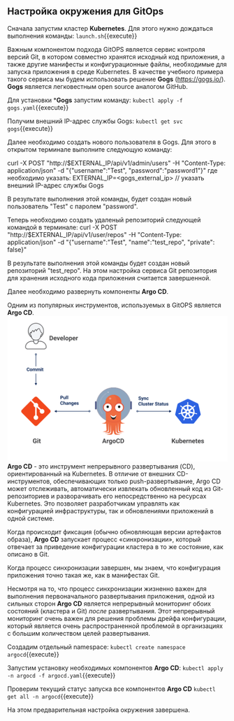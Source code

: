 ## Настройка окружения для GitOps
Сначала запустим кластер **Kubernetes**. Для этого нужно дождаться выполнения команды:
`launch.sh`{{execute}}

Важным компонентом подхода GitOPS является сервис контроля версий Git, в котором совместно хранятся исходный код приложения, а также другие манифесты и конфигурационные файлы, необходимые для запуска приложения в среде Kubernetes. В качестве учебного примера такого сервиса мы будем использовать решение **Gogs** (https://gogs.io/). **Gogs** является легковестным open source аналогом GitHub.  

Для установки ***Gogs** запустим команду:
`kubectl apply -f gogs.yaml`{{execute}}  

Получим внешний IP-адрес службы Gogs:
`kubectl get svc gogs`{{execute}}

Далее необходимо создать нового пользователя в Gogs. Для этого в открытом терминале выполните следующую команду:

curl -X POST "http://$EXTERNAL_IP/api/v1/admin/users" -H "Content-Type: application/json" -d "{\"username\":\"Test\", \"password\":\"password1\"}"
где необходимо указать:
EXTERNAL_IP=<gogs_external_ip> // указать внешний IP-адрес службы Gogs

В результате выполнения этой команды, будет создан новый пользователь "Test" с паролем "password". 

Теперь необходимо создать удаленый репозиторий следующей командой в терминале:
curl -X POST "http://$EXTERNAL_IP/api/v1/user/repos" -H "Content-Type: application/json" -d "{\"username\":\"Test\", \"name\":\"test_repo\", \"private\": false}"

В результате выполнения этой команды будет создан новый репозиторий "test_repo".
На этом настройка сервиса Git репозитория для хранения исходного кода приложения считается завершенной.

Далее необходимо развернуть компоненты **Argo CD**.

Одним из популярных инструментов, используемых в GitOPS является **Argo CD**.
![Argo CD](./assets/gitops2.png)
**Argo CD** - это инструмент непрерывного развертывания (CD), ориентированный на Kubernetes. В отличие от внешних CD-инструментов, обеспечивающих только push-развертывание, Argo CD может отслеживать, автоматически извлекать обновленный код из Git-репозиториев и разворачивать его непосредственно на ресурсах Kubernetes. Это позволяет разработчикам управлять как конфигурацией инфраструктуры, так и обновлениями приложений в одной системе.

Когда происходит фиксация (обычно обновляющая версии артефактов образа), **Argo CD** запускает процесс «синхронизации», который отвечает за приведение конфигурации кластера в то же состояние, как описано в Git.

Когда процесс синхронизации завершен, мы знаем, что конфигурация приложения точно такая же, как в манифестах Git.

Несмотря на то, что процесс синхронизации жизненно важен для выполнения первоначального развертывания приложения, одной из сильных сторон **Argo CD** является непрерывный мониторинг обоих состояний (кластера и Git) *после* развертывания. Этот непрерывный мониторинг очень важен для решения проблемы дрейфа конфигурации, который является очень распространенной проблемой в организациях с большим количеством целей развертывания.

Создадим отдельный namespace:
`kubectl create namespace argocd`{{execute}}

Запустим установку необходимых компонентов **Argo СD**:
`kubectl apply -n argocd -f argocd.yaml`{{execute}}

Проверим текущий статус запуска все компонентов **Argo CD**
`kubectl get all -n argocd`{{execute}}

На этом предварительная настройка окружения завершена.





